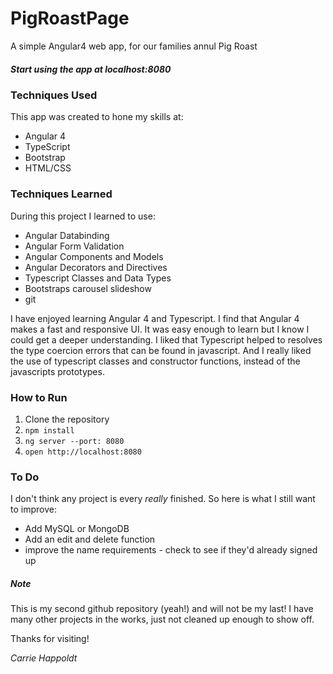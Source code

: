 # PigRoastPage

A simple Angular4 web app, for our families annul Pig Roast
##### Start using the app at localhost:8080     

### Techniques Used
This app was created to hone my skills at: 

 * Angular 4
 * TypeScript
 * Bootstrap
 * HTML/CSS
 
### Techniques Learned
During this project I learned to use:

 * Angular Databinding
 * Angular Form Validation
 * Angular Components and Models
 * Angular Decorators and Directives
 * Typescript Classes and Data Types
 * Bootstraps carousel slideshow
 * git
 
I have enjoyed learning Angular 4 and Typescript. I find that Angular 4 makes a fast and responsive UI. It was easy enough to learn but I know I could get a deeper understanding.  I liked that Typescript helped to resolves the type coercion errors that can be found in javascript. And I really liked the use of typescript classes and constructor functions, instead of the javascripts prototypes. 

### How to Run
 1. Clone the repository
 2. `npm install`
 3. `ng server --port: 8080`
 4. `open http://localhost:8080`

### To Do
I don't think any project is every *really* finished. So here is what I still want to improve:

  * Add MySQL or MongoDB
  * Add an edit and delete function
  * improve the name requirements - check to see if they'd already signed up
 
##### Note
This is my second github repository (yeah!) and will not be my last! I have many other projects in the works, just not cleaned up enough to show off.

Thanks for visiting! 

_Carrie Happoldt_
